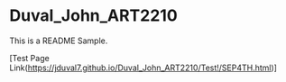 # Duval_John_ART2210



This is a README Sample.

[Test Page Link(https://jduval7.github.io/Duval_John_ART2210/Test!/SEP4TH.html)]